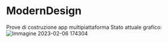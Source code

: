 # ModernDesign
Prove di costruzione app multipiattaforma
Stato attuale grafico:
![Immagine 2023-02-06 174304](https://user-images.githubusercontent.com/94541261/217031674-11e31da9-9e52-42c9-aede-7cf88f0016b5.jpg)
